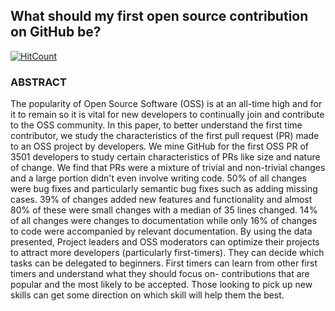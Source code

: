 ## What should my first open source contribution on GitHub be?

[![HitCount](http://hits.dwyl.com/vikramsubramanian/what_should_my_first_open_source_contribution_be.svg)](http://hits.dwyl.com/vikramsubramanian/what_should_my_first_open_source_contribution_be)

### ABSTRACT
The popularity of Open Source Software (OSS) is at an all-time high and for it to remain so it is vital for new developers to continually join and contribute to the OSS community. In this paper, to better understand the first time contributor, we study the characteristics of the first pull request (PR) made to an OSS project by developers. We mine GitHub for the first OSS PR of 3501 developers to study certain characteristics of PRs like size and nature of change. We find that PRs were a mixture of trivial and non-trivial changes and a large portion didn't even involve writing code. 50\% of all changes were bug fixes and particularly semantic bug fixes such as adding missing cases. 39\% of changes added new features and functionality and almost 80\% of these were small changes with a median of 35 lines changed. 14\% of all changes were changes to documentation while only 16\% of changes to code were accompanied by relevant documentation. By using the data presented, Project leaders and OSS moderators can optimize their projects to attract more developers (particularly first-timers). They can decide which tasks can be delegated to beginners. First timers can learn from other first timers and understand what they should focus on- contributions that are popular and the most likely to be accepted. Those looking to pick up new skills can get some direction on which skill will help them the best.
